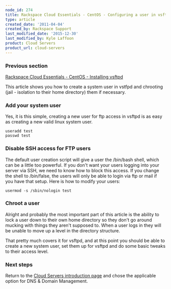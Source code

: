 ```yaml
---
node_id: 274
title: Rackspace Cloud Essentials - CentOS - Configuring a user in vsftpd
type: article
created_date: '2011-04-04'
created_by: Rackspace Support
last_modified_date: '2015-12-30'
last_modified_by: Kyle Laffoon
product: Cloud Servers
product_url: cloud-servers
---
```


### Previous section

[Rackspace Cloud Essentials - CentOS - Installing vsftpd](/how-to/rackspace-cloud-essentials-centos-configuring-a-user-in-vsftpd)

This article shows you how to create a system user in vstfpd and
chrooting (jail - isolation to their home directory) them if necessary.

### Add your system user

Yes, it is this simple, creating a new user for ftp access in vsftpd is
as easy as creating a new valid linux system user.

    useradd test
    passwd test

### Disable SSH access for FTP users

The default user creation script will give a user the /bin/bash shell,
which can be a little too powerful. If you don't want your users
logging into your server via SSH, we need to know how to block this
access.  If you change the shell to /bin/false, the users will only be
able to login via ftp or mail if you have that setup. Here is how to
modify your users:

    usermod -s /sbin/nologin test

### Chroot a user

Alright and probably the most important part of this article is the
ability to lock a user down to their own home directory so they don't go
around mucking with things they aren't supposed to. When a user logs
in they will be unable to move up a level in the directory structure.

That pretty much covers it for vsftpd, and at this point you should be
able to create a new system user, set them up for vsftpd and do some
basic tweaks to their access level.

### Next steps

Return to the [Cloud Servers introduction page](/how-to/cloud-servers) and chose the applicable option for DNS & Domain Management.
